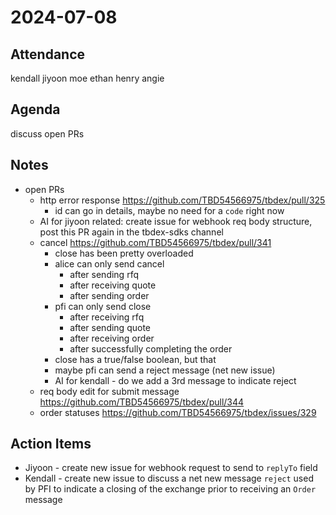 # 2024-07-08

## Attendance
kendall jiyoon moe ethan henry angie

## Agenda
discuss open PRs 
## Notes
- open PRs
  - http error response https://github.com/TBD54566975/tbdex/pull/325 
    - id can go in details, maybe no need for a `code` right now
  - AI for jiyoon related: create issue for webhook req body structure, post this PR again in the tbdex-sdks channel
  - cancel https://github.com/TBD54566975/tbdex/pull/341
    - close has been pretty overloaded
    - alice can only send cancel
      - after sending rfq
      - after receiving quote
      - after sending order
    - pfi can only send close
      - after receiving rfq
      - after sending quote
      - after receiving order
      - after successfully completing the order
    - close has a true/false boolean, but that 
    - maybe pfi can send a reject message (net new issue)
    - AI for kendall - do we add a 3rd message to indicate reject
  - req body edit for submit message https://github.com/TBD54566975/tbdex/pull/344 
  - order statuses https://github.com/TBD54566975/tbdex/issues/329 

## Action Items
- Jiyoon - create new issue for webhook request to send to `replyTo` field
- Kendall - create new issue to discuss a net new message `reject` used by PFI to indicate a closing of the exchange prior to receiving an `Order` message